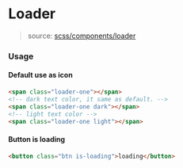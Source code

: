 # Loader
> source: [scss/components/loader](../src/scss/components/_loader.scss)

### Usage
#### Default use as icon
```html
<span class="loader-one"></span>
<!-- dark text color, it same as default. -->
<span class="loader-one dark"></span>
<!-- light text color -->
<span class="loader-one light"></span>
```

#### Button is loading
```html
<button class="btn is-loading">loading</button>
```

